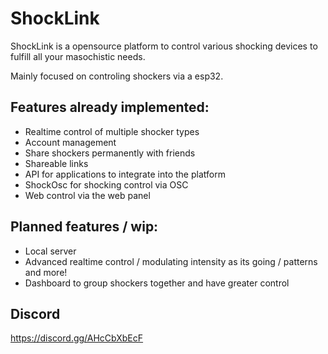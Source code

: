 # ShockLink
ShockLink is a opensource platform to control various shocking devices to fulfill all your masochistic needs.

Mainly focused on controling shockers via a esp32.

## Features already implemented:
+ Realtime control of multiple shocker types
+ Account management
+ Share shockers permanently with friends
+ Shareable links
+ API for applications to integrate into the platform
+ ShockOsc for shocking control via OSC
+ Web control via the web panel

## Planned features / wip:
+ Local server
+ Advanced realtime control / modulating intensity as its going / patterns and more!
+ Dashboard to group shockers together and have greater control

## Discord
https://discord.gg/AHcCbXbEcF
